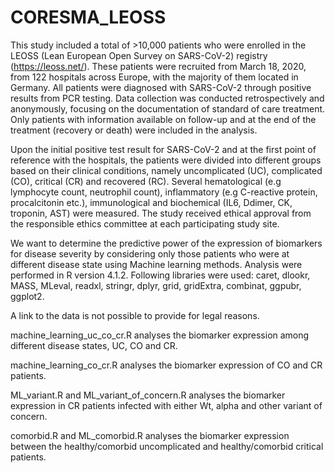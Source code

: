 # CORESMA_LEOSS
This study included a total of >10,000 patients who were enrolled in the LEOSS (Lean European Open Survey on SARS-CoV-2) registry (https://leoss.net/). These patients were recruited from March 18, 2020, from 122 hospitals across Europe, with the majority of them located in Germany. All patients were diagnosed with SARS-CoV-2 through positive results from PCR testing. Data collection was conducted retrospectively and anonymously, focusing on the documentation of standard of care treatment. Only patients with information available on follow-up and at the end of the treatment (recovery or death) were included in the analysis.

Upon the initial positive test result for SARS-CoV-2 and at the first point of reference with the hospitals, the patients were divided into different groups based on their clinical conditions, namely uncomplicated (UC), complicated (CO), critical (CR) and recovered (RC). Several hematological (e.g lymphocyte count, neutrophil count), inflammatory (e.g C-reactive protein, procalcitonin etc.), immunological and biochemical (IL6, Ddimer, CK, troponin, AST) were measured. The study received ethical approval from the responsible ethics committee at each participating study site.

We want to determine the predictive power of the expression of biomarkers for disease severity by considering only those patients who were at different disease state using Machine learning methods. Analysis were performed in R version 4.1.2. Following libraries were used: caret, dlookr, MASS, MLeval, readxl, stringr, dplyr, grid, gridExtra, combinat, ggpubr, ggplot2.

A link to the data is not possible to provide for legal reasons. 

machine_learning_uc_co_cr.R analyses the biomarker expression among different disease states, UC, CO and CR.

machine_learning_co_cr.R analyses the biomarker expression of CO and CR patients.

ML_variant.R and ML_variant_of_concern.R analyses the biomarker expression in CR patients infected with either Wt, alpha and other variant of concern.

comorbid.R and ML_comorbid.R analyses the biomarker expression between the healthy/comorbid uncomplicated and healthy/comorbid critical patients.
